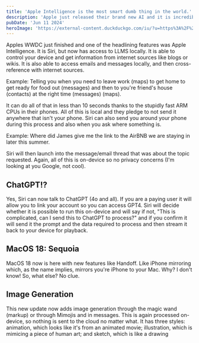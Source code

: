 ```yaml
---
title: 'Apple Intelligence is the most smart dumb thing in the world.'
description: 'Apple just released their brand new AI and it is incredible...y late. Image credit Apple'
pubDate: 'Jun 11 2024'
heroImage: 'https://external-content.duckduckgo.com/iu/?u=https%3A%2F%2Fimg.uhdpaper.com%2Fwallpaper%2Fapple-logo-colorful-os-background-422%400%40e-pc-4k.jpg'
---
```


Apples WWDC just finished and one of the headlining features was Apple Intelligence. It is Siri, but now has access to LLMS locally.
It is able to control your device and get information from internet sources like blogs or wikis. It is also able to access emails and messages locally, and then cross-reference with internet sources.

Example:
Telling you when you need to leave work (maps) to get home to get ready for food out (messages) and then to you're friend's house (contacts) at the right time (messages) (maps).

It can do all of that in less than 10 seconds thanks to the stupidly fast ARM CPUs in their phones. All of this is local and they pledge to not send it anywhere that isn't your phone.
Siri can also send you around your phone during this process and also when you ask where something is.

Example:
Where did James give me the link to the AirBNB we are staying in later this summer.

Siri will then launch into the message/email thread that was about the topic requested. Again, all of this is on-device so no privacy concerns (I'm looking at you Google, not cool).

## ChatGPT!?
Yes, Siri can now talk to ChatGPT (4o and all). If you are a paying user it will allow you to link your account so you can access GPT4. Siri will decide whether it is possible to run this on-device and will say if not, "This is complicated, can I send this to ChatGPT to process?" and if you confirm it will send it the prompt and the data required to process and then stream it back to your device for playback.

## MacOS 18: Sequoia
MacOS 18 now is here with new features like Handoff. Like iPhone mirroring which, as the name implies, mirrors you're iPhone to your Mac. 
Why? I don't know!
So, what else?
No clue.

## Image Generation
This new update now adds image generation through the magic wand (markup) or through Mimojis and in messages. This is again processed on-device, so nothing is sent to the cloud no matter what. 
It has three styles: animation, which looks like it's from an animated movie; illustration, which is mimicing a piece of human art; and sketch, which is like a drawing